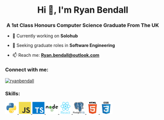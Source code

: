 <h1 align="center">Hi 👋, I'm Ryan Bendall</h1>
<h3 align="center">A 1st Class Honours Computer Science Graduate From The UK </h3>

- 🔭 Currently working on **Solohub**

- 🤝 Seeking graduate roles in **Software Engineering**

- 📫 Reach me: **Ryan.bendall@outlook.com**


<h3 align="left">Connect with me:</h3>
<p align="left">
<a href="https://linkedin.com/in/ryanbendall" target="blank"><img align="center" src="https://raw.githubusercontent.com/rahuldkjain/github-profile-readme-generator/master/src/images/icons/Social/linked-in-alt.svg" alt="ryanbendall" height="30" width="40" /></a>
</p>

<h3 align="left">Skills:</h3>
<p align="left"> 
  <a href="https://www.python.org" target="_blank" rel="noreferrer"> 
    <img src="https://raw.githubusercontent.com/devicons/devicon/master/icons/python/python-original.svg" alt="python" width="40" height="40"/> 
  </a> 
  <a href="https://developer.mozilla.org/en-US/docs/Web/JavaScript" target="_blank" rel="noreferrer"> 
    <img src="https://raw.githubusercontent.com/devicons/devicon/master/icons/javascript/javascript-original.svg" alt="javascript" width="40" height="40"/> 
  </a>
  <a href="https://www.typescriptlang.org/docs/" target="_blank" rel="noreferrer">
    <img src="https://raw.githubusercontent.com/devicons/devicon/refs/heads/master/icons/typescript/typescript-original.svg" alt="typescript" width="40" height="40">
  </a>
  <a href="https://nodejs.org" target="_blank" rel="noreferrer"> 
    <img src="https://raw.githubusercontent.com/devicons/devicon/master/icons/nodejs/nodejs-original-wordmark.svg" alt="nodejs" width="40" height="40"/> 
  </a>
  <a href="https://react.dev/" target="_blank" rel="noreferrer">
    <img src="https://raw.githubusercontent.com/devicons/devicon/refs/heads/master/icons/react/react-original-wordmark.svg" alt="react" width="40" height="40">
  </a>
  <a href="https://www.postgresql.org" target="_blank" rel="noreferrer"> 
    <img src="https://raw.githubusercontent.com/devicons/devicon/master/icons/postgresql/postgresql-original-wordmark.svg" alt="postgresql" width="40" height="40"/> 
  </a> 
  <a href="https://www.w3.org/html/" target="_blank" rel="noreferrer"> 
    <img src="https://raw.githubusercontent.com/devicons/devicon/master/icons/html5/html5-original-wordmark.svg" alt="html5" width="40" height="40"/> 
  </a> 
  <a href="https://www.w3schools.com/css/" target="_blank" rel="noreferrer"> 
    <img src="https://raw.githubusercontent.com/devicons/devicon/master/icons/css3/css3-original-wordmark.svg" alt="css3" width="40" height="40"/> 
  </a> 
</p>

